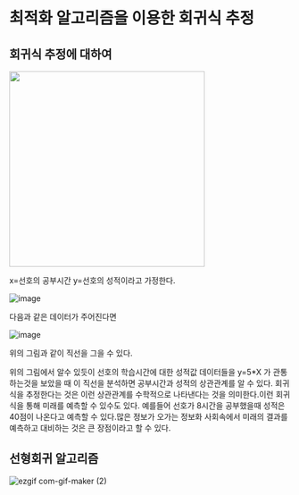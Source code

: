 # 최적화 알고리즘을 이용한 회귀식 추정

## 회귀식 추정에 대하여


<img src="https://user-images.githubusercontent.com/100903674/173190695-07380a11-b96d-4f33-aa57-53328f08b880.png" width="350" height="350">

x=선호의 공부시간 y=선호의 성적이라고 가정한다.

![image](https://user-images.githubusercontent.com/100903674/173190798-e33ba9d4-3a8f-4566-9341-5a878e5f6891.png)

다음과 같은 데이터가 주어진다면

![image](https://user-images.githubusercontent.com/100903674/173190895-e0e36b58-0d2a-494c-b1ab-a74d80df4d86.png)

위의 그림과 같이 직선을 그을 수 있다.

위의 그림에서 알수 있듯이 선호의 학습시간에 대한 성적값 데이터들을 y=5*X 가 관통하는것을 보았을 때 이 직선을 분석하면 공부시간과 성적의 상관관계를 알 수 있다. 회귀식을 추정한다는 것은 이런 상관관계를 수학적으로 나타낸다는 것을 의미한다.이런 회귀식을 통해
미래를 예측할 수 있수도 있다. 예를들어 선호가 8시간을 공부했을때 성적은 40점이 나온다고 예측할 수 있다.많은 정보가 오가는 정보화 사회속에서 미래의 결과를 예측하고 대비하는 것은 큰 장점이라고 할 수 있다.


## 선형회귀 알고리즘
![ezgif com-gif-maker (2)](https://user-images.githubusercontent.com/100903674/173194264-19d42cb6-12ad-4b58-9cd5-56d594932d01.gif)








